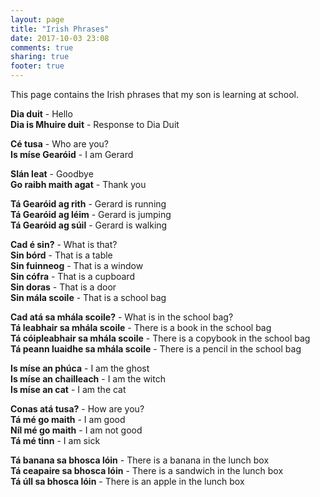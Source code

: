 ```yaml
---
layout: page
title: "Irish Phrases"
date: 2017-10-03 23:08
comments: true
sharing: true
footer: true
---
```


This page contains the Irish phrases that my son is learning at school.

**Dia duit** - Hello<br>
**Dia is Mhuire duit** - Response to Dia Duit<br>

**Cé tusa** - Who are you?<br>
**Is míse Gearóid** - I am Gerard<br>

**Slán leat** - Goodbye<br>
**Go raibh maith agat** - Thank you<br>

**Tá Gearóid ag rith** - Gerard is running<br>
**Tá Gearóid ag léim** - Gerard is jumping<br>
**Tá Gearóid ag súil** - Gerard is walking<br>

**Cad é sin?** - What is that?<br>
**Sin bórd** - That is a table<br>
**Sin fuinneog** - That is a window<br>
**Sin cófra** - That is a cupboard<br>
**Sin doras** - That is a door<br>
**Sin mála scoile** - That is a school bag<br>

**Cad atá sa mhála scoile?** - What is in the school bag?<br>
**Tá leabhair sa mhála scoile** - There is a book in the school bag<br>
**Tá cóipleabhair sa mhála scoile** - There is a copybook in the school bag<br>
**Tá peann luaidhe sa mhála scoile** - There is a pencil in the school bag<br>

**Is míse an phúca** - I am the ghost<br>
**Is míse an chailleach** - I am the witch<br>
**Is míse an cat** - I am the cat<br>

**Conas atá tusa?** - How are you?<br>
**Tá mé go maith** - I am good<br>
**Níl mé go maith** - I am not good<br>
**Tá mé tinn** - I am sick<br>

**Tá banana sa bhosca lóin** - There is a banana in the lunch box<br>
**Tá ceapaire sa bhosca lóin** - There is a sandwich in the lunch box<br>
**Tá úll sa bhosca lóin** - There is an apple in the lunch box<br>
